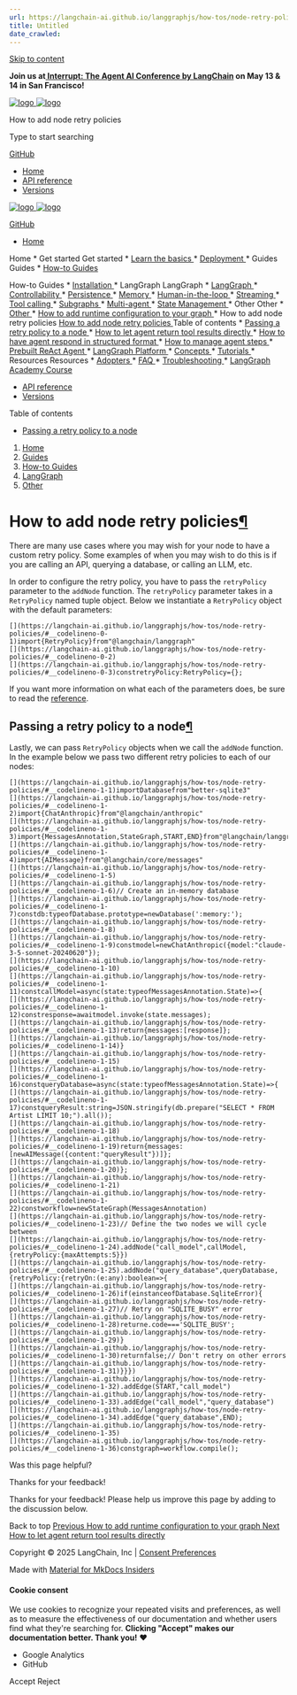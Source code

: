 ```yaml
---
url: https://langchain-ai.github.io/langgraphjs/how-tos/node-retry-policies/
title: Untitled
date_crawled: 
---
```


[ Skip to content ](https://langchain-ai.github.io/langgraphjs/how-tos/node-retry-policies/#how-to-add-node-retry-policies)

**Join us at[ Interrupt: The Agent AI Conference by LangChain](https://interrupt.langchain.com/) on May 13 & 14 in San Francisco!**

[ ![logo](https://langchain-ai.github.io/langgraphjs/static/wordmark_dark.svg) ![logo](https://langchain-ai.github.io/langgraphjs/static/wordmark_light.svg) ](https://langchain-ai.github.io/langgraphjs/)

How to add node retry policies 

[ ](https://langchain-ai.github.io/langgraphjs/how-tos/node-retry-policies/?q= "Share")

Type to start searching

[ GitHub  ](https://github.com/langchain-ai/langgraphjs "Go to repository")

  * [ Home ](https://langchain-ai.github.io/langgraphjs/)
  * [ API reference ](https://langchain-ai.github.io/langgraphjs/reference/)
  * [ Versions ](https://langchain-ai.github.io/langgraphjs/versions/)



[ ![logo](https://langchain-ai.github.io/langgraphjs/static/wordmark_dark.svg) ![logo](https://langchain-ai.github.io/langgraphjs/static/wordmark_light.svg) ](https://langchain-ai.github.io/langgraphjs/)

[ GitHub  ](https://github.com/langchain-ai/langgraphjs "Go to repository")

  * [ Home  ](https://langchain-ai.github.io/langgraphjs/)

Home 
    * Get started  Get started 
      * [ Learn the basics  ](https://langchain-ai.github.io/langgraphjs/tutorials/quickstart/)
      * [ Deployment  ](https://langchain-ai.github.io/langgraphjs/tutorials/deployment/)
    * Guides  Guides 
      * [ How-to Guides  ](https://langchain-ai.github.io/langgraphjs/how-tos/)

How-to Guides 
        * [ Installation  ](https://langchain-ai.github.io/langgraphjs/how-tos#installation)
        * LangGraph  LangGraph 
          * [ LangGraph  ](https://langchain-ai.github.io/langgraphjs/how-tos#langgraph)
          * [ Controllability  ](https://langchain-ai.github.io/langgraphjs/how-tos#controllability)
          * [ Persistence  ](https://langchain-ai.github.io/langgraphjs/how-tos#persistence)
          * [ Memory  ](https://langchain-ai.github.io/langgraphjs/how-tos#memory)
          * [ Human-in-the-loop  ](https://langchain-ai.github.io/langgraphjs/how-tos#human-in-the-loop)
          * [ Streaming  ](https://langchain-ai.github.io/langgraphjs/how-tos#streaming)
          * [ Tool calling  ](https://langchain-ai.github.io/langgraphjs/how-tos#tool-calling)
          * [ Subgraphs  ](https://langchain-ai.github.io/langgraphjs/how-tos#subgraphs)
          * [ Multi-agent  ](https://langchain-ai.github.io/langgraphjs/how-tos/multi-agent-network/)
          * [ State Management  ](https://langchain-ai.github.io/langgraphjs/how-tos#state-management)
          * Other  Other 
            * [ Other  ](https://langchain-ai.github.io/langgraphjs/how-tos#other)
            * [ How to add runtime configuration to your graph  ](https://langchain-ai.github.io/langgraphjs/how-tos/configuration/)
            * How to add node retry policies  [ How to add node retry policies  ](https://langchain-ai.github.io/langgraphjs/how-tos/node-retry-policies/) Table of contents 
              * [ Passing a retry policy to a node  ](https://langchain-ai.github.io/langgraphjs/how-tos/node-retry-policies/#passing-a-retry-policy-to-a-node)
            * [ How to let agent return tool results directly  ](https://langchain-ai.github.io/langgraphjs/how-tos/dynamically-returning-directly/)
            * [ How to have agent respond in structured format  ](https://langchain-ai.github.io/langgraphjs/how-tos/respond-in-format/)
            * [ How to manage agent steps  ](https://langchain-ai.github.io/langgraphjs/how-tos/managing-agent-steps/)
          * [ Prebuilt ReAct Agent  ](https://langchain-ai.github.io/langgraphjs/how-tos#prebuilt-react-agent)
        * [ LangGraph Platform  ](https://langchain-ai.github.io/langgraphjs/how-tos#langgraph-platform)
      * [ Concepts  ](https://langchain-ai.github.io/langgraphjs/concepts/)
      * [ Tutorials  ](https://langchain-ai.github.io/langgraphjs/tutorials/)
    * Resources  Resources 
      * [ Adopters  ](https://langchain-ai.github.io/langgraphjs/adopters/)
      * [ FAQ  ](https://langchain-ai.github.io/langgraphjs/concepts/faq/)
      * [ Troubleshooting  ](https://langchain-ai.github.io/langgraphjs/troubleshooting/errors/)
      * [ LangGraph Academy Course  ](https://academy.langchain.com/courses/intro-to-langgraph)
  * [ API reference  ](https://langchain-ai.github.io/langgraphjs/reference/)
  * [ Versions  ](https://langchain-ai.github.io/langgraphjs/versions/)



Table of contents 

  * [ Passing a retry policy to a node  ](https://langchain-ai.github.io/langgraphjs/how-tos/node-retry-policies/#passing-a-retry-policy-to-a-node)



  1. [ Home  ](https://langchain-ai.github.io/langgraphjs/)
  2. [ Guides  ](https://langchain-ai.github.io/langgraphjs/how-tos/)
  3. [ How-to Guides  ](https://langchain-ai.github.io/langgraphjs/how-tos/)
  4. [ LangGraph  ](https://langchain-ai.github.io/langgraphjs/how-tos#langgraph)
  5. [ Other  ](https://langchain-ai.github.io/langgraphjs/how-tos#other)



# How to add node retry policies[¶](https://langchain-ai.github.io/langgraphjs/how-tos/node-retry-policies/#how-to-add-node-retry-policies "Permanent link")

There are many use cases where you may wish for your node to have a custom retry policy. Some examples of when you may wish to do this is if you are calling an API, querying a database, or calling an LLM, etc. 

In order to configure the retry policy, you have to pass the `retryPolicy` parameter to the `addNode` function. The `retryPolicy` parameter takes in a `RetryPolicy` named tuple object. Below we instantiate a `RetryPolicy` object with the default parameters:

```
[](https://langchain-ai.github.io/langgraphjs/how-tos/node-retry-policies/#__codelineno-0-1)import{RetryPolicy}from"@langchain/langgraph"
[](https://langchain-ai.github.io/langgraphjs/how-tos/node-retry-policies/#__codelineno-0-2)
[](https://langchain-ai.github.io/langgraphjs/how-tos/node-retry-policies/#__codelineno-0-3)constretryPolicy:RetryPolicy={};

```


If you want more information on what each of the parameters does, be sure to read the [reference](https://langchain-ai.github.io/langgraphjs/reference/types/langgraph.RetryPolicy.html).

## Passing a retry policy to a node[¶](https://langchain-ai.github.io/langgraphjs/how-tos/node-retry-policies/#passing-a-retry-policy-to-a-node "Permanent link")

Lastly, we can pass `RetryPolicy` objects when we call the `addNode` function. In the example below we pass two different retry policies to each of our nodes:

```
[](https://langchain-ai.github.io/langgraphjs/how-tos/node-retry-policies/#__codelineno-1-1)importDatabasefrom"better-sqlite3"
[](https://langchain-ai.github.io/langgraphjs/how-tos/node-retry-policies/#__codelineno-1-2)import{ChatAnthropic}from"@langchain/anthropic"
[](https://langchain-ai.github.io/langgraphjs/how-tos/node-retry-policies/#__codelineno-1-3)import{MessagesAnnotation,StateGraph,START,END}from"@langchain/langgraph"
[](https://langchain-ai.github.io/langgraphjs/how-tos/node-retry-policies/#__codelineno-1-4)import{AIMessage}from"@langchain/core/messages"
[](https://langchain-ai.github.io/langgraphjs/how-tos/node-retry-policies/#__codelineno-1-5)
[](https://langchain-ai.github.io/langgraphjs/how-tos/node-retry-policies/#__codelineno-1-6)// Create an in-memory database
[](https://langchain-ai.github.io/langgraphjs/how-tos/node-retry-policies/#__codelineno-1-7)constdb:typeofDatabase.prototype=newDatabase(':memory:');
[](https://langchain-ai.github.io/langgraphjs/how-tos/node-retry-policies/#__codelineno-1-8)
[](https://langchain-ai.github.io/langgraphjs/how-tos/node-retry-policies/#__codelineno-1-9)constmodel=newChatAnthropic({model:"claude-3-5-sonnet-20240620"});
[](https://langchain-ai.github.io/langgraphjs/how-tos/node-retry-policies/#__codelineno-1-10)
[](https://langchain-ai.github.io/langgraphjs/how-tos/node-retry-policies/#__codelineno-1-11)constcallModel=async(state:typeofMessagesAnnotation.State)=>{
[](https://langchain-ai.github.io/langgraphjs/how-tos/node-retry-policies/#__codelineno-1-12)constresponse=awaitmodel.invoke(state.messages);
[](https://langchain-ai.github.io/langgraphjs/how-tos/node-retry-policies/#__codelineno-1-13)return{messages:[response]};
[](https://langchain-ai.github.io/langgraphjs/how-tos/node-retry-policies/#__codelineno-1-14)}
[](https://langchain-ai.github.io/langgraphjs/how-tos/node-retry-policies/#__codelineno-1-15)
[](https://langchain-ai.github.io/langgraphjs/how-tos/node-retry-policies/#__codelineno-1-16)constqueryDatabase=async(state:typeofMessagesAnnotation.State)=>{
[](https://langchain-ai.github.io/langgraphjs/how-tos/node-retry-policies/#__codelineno-1-17)constqueryResult:string=JSON.stringify(db.prepare("SELECT * FROM Artist LIMIT 10;").all());
[](https://langchain-ai.github.io/langgraphjs/how-tos/node-retry-policies/#__codelineno-1-18)
[](https://langchain-ai.github.io/langgraphjs/how-tos/node-retry-policies/#__codelineno-1-19)return{messages:[newAIMessage({content:"queryResult"})]};
[](https://langchain-ai.github.io/langgraphjs/how-tos/node-retry-policies/#__codelineno-1-20)};
[](https://langchain-ai.github.io/langgraphjs/how-tos/node-retry-policies/#__codelineno-1-21)
[](https://langchain-ai.github.io/langgraphjs/how-tos/node-retry-policies/#__codelineno-1-22)constworkflow=newStateGraph(MessagesAnnotation)
[](https://langchain-ai.github.io/langgraphjs/how-tos/node-retry-policies/#__codelineno-1-23)// Define the two nodes we will cycle between
[](https://langchain-ai.github.io/langgraphjs/how-tos/node-retry-policies/#__codelineno-1-24).addNode("call_model",callModel,{retryPolicy:{maxAttempts:5}})
[](https://langchain-ai.github.io/langgraphjs/how-tos/node-retry-policies/#__codelineno-1-25).addNode("query_database",queryDatabase,{retryPolicy:{retryOn:(e:any):boolean=>{
[](https://langchain-ai.github.io/langgraphjs/how-tos/node-retry-policies/#__codelineno-1-26)if(einstanceofDatabase.SqliteError){
[](https://langchain-ai.github.io/langgraphjs/how-tos/node-retry-policies/#__codelineno-1-27)// Retry on "SQLITE_BUSY" error
[](https://langchain-ai.github.io/langgraphjs/how-tos/node-retry-policies/#__codelineno-1-28)returne.code==='SQLITE_BUSY';
[](https://langchain-ai.github.io/langgraphjs/how-tos/node-retry-policies/#__codelineno-1-29)}
[](https://langchain-ai.github.io/langgraphjs/how-tos/node-retry-policies/#__codelineno-1-30)returnfalse;// Don't retry on other errors
[](https://langchain-ai.github.io/langgraphjs/how-tos/node-retry-policies/#__codelineno-1-31)}}})
[](https://langchain-ai.github.io/langgraphjs/how-tos/node-retry-policies/#__codelineno-1-32).addEdge(START,"call_model")
[](https://langchain-ai.github.io/langgraphjs/how-tos/node-retry-policies/#__codelineno-1-33).addEdge("call_model","query_database")
[](https://langchain-ai.github.io/langgraphjs/how-tos/node-retry-policies/#__codelineno-1-34).addEdge("query_database",END);
[](https://langchain-ai.github.io/langgraphjs/how-tos/node-retry-policies/#__codelineno-1-35)
[](https://langchain-ai.github.io/langgraphjs/how-tos/node-retry-policies/#__codelineno-1-36)constgraph=workflow.compile();

```


Was this page helpful? 

Thanks for your feedback! 

Thanks for your feedback! Please help us improve this page by adding to the discussion below. 

Back to top  [ Previous  How to add runtime configuration to your graph  ](https://langchain-ai.github.io/langgraphjs/how-tos/configuration/) [ Next  How to let agent return tool results directly  ](https://langchain-ai.github.io/langgraphjs/how-tos/dynamically-returning-directly/)

Copyright © 2025 LangChain, Inc | [Consent Preferences](https://langchain-ai.github.io/langgraphjs/how-tos/node-retry-policies/#__consent)

Made with [ Material for MkDocs Insiders ](https://squidfunk.github.io/mkdocs-material/)

[ ](https://langchain-ai.github.io/langgraph/ "langchain-ai.github.io") [ ](https://github.com/langchain-ai/langgraphjs "github.com") [ ](https://twitter.com/LangChainAI "twitter.com")

#### Cookie consent

We use cookies to recognize your repeated visits and preferences, as well as to measure the effectiveness of our documentation and whether users find what they're searching for. **Clicking "Accept" makes our documentation better. Thank you!** ❤️

  * Google Analytics 
  * GitHub 



Accept Reject
